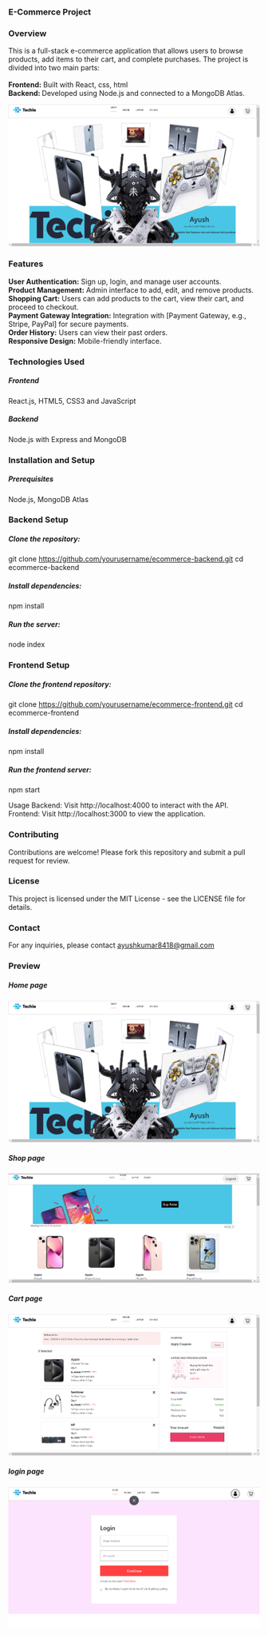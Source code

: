 ### E-Commerce Project
### Overview
This is a full-stack e-commerce application that allows users to browse products, add items to their cart, and complete purchases. The project is divided into two main parts:
</br></br><b>Frontend:</b> Built with React, css, html</br>
<b> Backend: </b>Developed using Node.js and connected to a MongoDB Atlas.</br>

![alt text](https://raw.githubusercontent.com/Ayush8418/Techie-Ecommerce-Website/main/frontend/src/Components/Assets/main-photo.png)

### Features
<b>User Authentication:</b> Sign up, login, and manage user accounts.</br>
<b>Product Management:</b> Admin interface to add, edit, and remove products.</br>
<b>Shopping Cart:</b> Users can add products to the cart, view their cart, and proceed to checkout.</br>
<b>Payment Gateway Integration:</b> Integration with [Payment Gateway, e.g., Stripe, PayPal] for secure payments.</br>
<b>Order History:</b> Users can view their past orders.</br>
<b>Responsive Design:</b> Mobile-friendly interface.</br>

### Technologies Used
##### Frontend
React.js, HTML5, CSS3 and JavaScript
##### Backend
Node.js with Express and MongoDB

### Installation and Setup
##### Prerequisites
Node.js, MongoDB Atlas

### Backend Setup
##### Clone the repository:
git clone https://github.com/yourusername/ecommerce-backend.git
cd ecommerce-backend

##### Install dependencies:
npm install

##### Run the server:
node index

### Frontend Setup
##### Clone the frontend repository:
git clone https://github.com/yourusername/ecommerce-frontend.git
cd ecommerce-frontend

##### Install dependencies:
npm install

##### Run the frontend server:
npm start

Usage
Backend: Visit http://localhost:4000 to interact with the API.
Frontend: Visit http://localhost:3000 to view the application.

### Contributing
Contributions are welcome! Please fork this repository and submit a pull request for review.

### License
This project is licensed under the MIT License - see the LICENSE file for details.

### Contact
For any inquiries, please contact ayushkumar8418@gmail.com

### Preview
##### Home page
![alt text](https://raw.githubusercontent.com/Ayush8418/Techie-Ecommerce-Website/main/frontend/src/Components/Assets/main-photo.png)
##### Shop page
![alt text](https://raw.githubusercontent.com/Ayush8418/Techie-Ecommerce-Website/main/frontend/src/Components/Assets/shop-page.png)
##### Cart page
![alt text](https://raw.githubusercontent.com/Ayush8418/Techie-Ecommerce-Website/main/frontend/src/Components/Assets/cart-page.png)
##### login page
![alt text](https://raw.githubusercontent.com/Ayush8418/Techie-Ecommerce-Website/main/frontend/src/Components/Assets/login-page.png)
